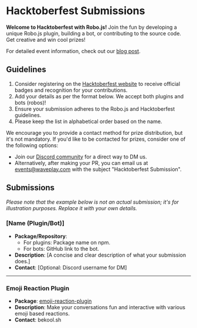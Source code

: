 # Hacktoberfest Submissions

**Welcome to Hacktoberfest with Robo.js!** Join the fun by developing a unique Robo.js plugin, building a bot, or contributing to the source code. Get creative and win cool prizes!

For detailed event information, check out our [blog post](https://blog.waveplay.com/hacktoberfest-with-robo-js-build-bots-or-plugins-win-cool-prizes/).

## Guidelines

1. Consider registering on the [Hacktoberfest website](https://hacktoberfest.com/) to receive official badges and recognition for your contributions.
2. Add your details as per the format below. We accept both plugins and bots (robos)!
3. Ensure your submission adheres to the Robo.js and Hacktoberfest guidelines.
4. Please keep the list in alphabetical order based on the name.

We encourage you to provide a contact method for prize distribution, but it's not mandatory. If you'd like to be contacted for prizes, consider one of the following options:

- Join our [Discord community](https://roboplay.dev/discord) for a direct way to DM us.
- Alternatively, after making your PR, you can email us at [events@waveplay.com](mailto:events@waveplay.com) with the subject "Hacktoberfest Submission".

## Submissions

*Please note that the example below is not an actual submission; it's for illustration purposes. Replace it with your own details.*

### [Name (Plugin/Bot)]

- **Package/Repository**:
  - For plugins: Package name on npm.
  - For bots: GitHub link to the bot.
- **Description**: [A concise and clear description of what your submission does.]
- **Contact**: [Optional: Discord username for DM]

---

<!-- [Example Submission: Please replace with your own details.] -->

### Emoji Reaction Plugin

- **Package**: [emoji-reaction-plugin](https://www.npmjs.com/package/emoji-reaction-plugin)
- **Description**: Make your conversations fun and interactive with various emoji based reactions.
- **Contact**: bekool.sh

